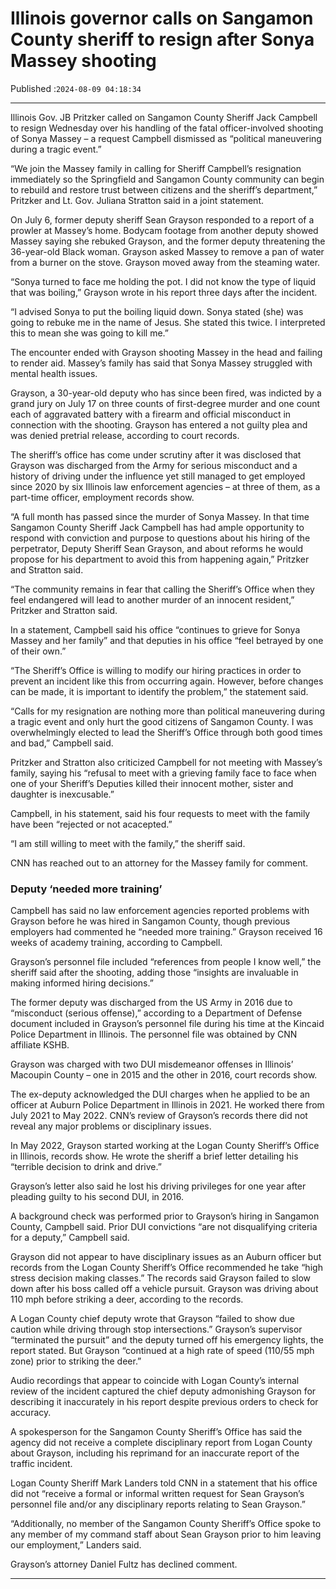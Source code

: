 # Illinois governor calls on Sangamon County sheriff to resign after Sonya Massey shooting

Published :`2024-08-09 04:18:34`

---

Illinois Gov. JB Pritzker called on Sangamon County Sheriff Jack Campbell to resign Wednesday over his handling of the fatal officer-involved shooting of Sonya Massey – a request Campbell dismissed as “political maneuvering during a tragic event.”

“We join the Massey family in calling for Sheriff Campbell’s resignation immediately so the Springfield and Sangamon County community can begin to rebuild and restore trust between citizens and the sheriff’s department,” Pritzker and Lt. Gov. Juliana Stratton said in a joint statement.

On July 6, former deputy sheriff Sean Grayson responded to a report of a prowler at Massey’s home. Bodycam footage from another deputy showed Massey saying she rebuked Grayson, and the former deputy threatening the 36-year-old Black woman. Grayson asked Massey to remove a pan of water from a burner on the stove. Grayson moved away from the steaming water.

“Sonya turned to face me holding the pot. I did not know the type of liquid that was boiling,” Grayson wrote in his report three days after the incident.

“I advised Sonya to put the boiling liquid down. Sonya stated (she) was going to rebuke me in the name of Jesus. She stated this twice. I interpreted this to mean she was going to kill me.”

The encounter ended with Grayson shooting Massey in the head and failing to render aid. Massey’s family has said that Sonya Massey struggled with mental health issues.

Grayson, a 30-year-old deputy who has since been fired, was indicted by a grand jury on July 17 on three counts of first-degree murder and one count each of aggravated battery with a firearm and official misconduct in connection with the shooting. Grayson has entered a not guilty plea and was denied pretrial release, according to court records.

The sheriff’s office has come under scrutiny after it was disclosed that Grayson was discharged from the Army for serious misconduct and a history of driving under the influence yet still managed to get employed since 2020 by six Illinois law enforcement agencies – at three of them, as a part-time officer, employment records show.

“A full month has passed since the murder of Sonya Massey. In that time Sangamon County Sheriff Jack Campbell has had ample opportunity to respond with conviction and purpose to questions about his hiring of the perpetrator, Deputy Sheriff Sean Grayson, and about reforms he would propose for his department to avoid this from happening again,” Pritzker and Stratton said.

“The community remains in fear that calling the Sheriff’s Office when they feel endangered will lead to another murder of an innocent resident,” Pritzker and Stratton said.

In a statement, Campbell said his office “continues to grieve for Sonya Massey and her family” and that deputies in his office “feel betrayed by one of their own.”

“The Sheriff’s Office is willing to modify our hiring practices in order to prevent an incident like this from occurring again. However, before changes can be made, it is important to identify the problem,” the statement said.

“Calls for my resignation are nothing more than political maneuvering during a tragic event and only hurt the good citizens of Sangamon County. I was overwhelmingly elected to lead the Sheriff’s Office through both good times and bad,” Campbell said.

Pritzker and Stratton also criticized Campbell for not meeting with Massey’s family, saying his “refusal to meet with a grieving family face to face when one of your Sheriff’s Deputies killed their innocent mother, sister and daughter is inexcusable.”

Campbell, in his statement, said his four requests to meet with the family have been “rejected or not acacepted.”

“I am still willing to meet with the family,” the sheriff said.

CNN has reached out to an attorney for the Massey family for comment.

### Deputy ‘needed more training’

Campbell has said no law enforcement agencies reported problems with Grayson before he was hired in Sangamon County, though previous employers had commented he “needed more training.” Grayson received 16 weeks of academy training, according to Campbell.

Grayson’s personnel file included “references from people I know well,” the sheriff said after the shooting, adding those “insights are invaluable in making informed hiring decisions.”

The former deputy was discharged from the US Army in 2016 due to “misconduct (serious offense),” according to a Department of Defense document included in Grayson’s personnel file during his time at the Kincaid Police Department in Illinois. The personnel file was obtained by CNN affiliate KSHB.

Grayson was charged with two DUI misdemeanor offenses in Illinois’ Macoupin County – one in 2015 and the other in 2016, court records show.

The ex-deputy acknowledged the DUI charges when he applied to be an officer at Auburn Police Department in Illinois in 2021. He worked there from July 2021 to May 2022. CNN’s review of Grayson’s records there did not reveal any major problems or disciplinary issues.

In May 2022, Grayson started working at the Logan County Sheriff’s Office in Illinois, records show. He wrote the sheriff a brief letter detailing his “terrible decision to drink and drive.”

Grayson’s letter also said he lost his driving privileges for one year after pleading guilty to his second DUI, in 2016.

A background check was performed prior to Grayson’s hiring in Sangamon County, Campbell said. Prior DUI convictions “are not disqualifying criteria for a deputy,” Campbell said.

Grayson did not appear to have disciplinary issues as an Auburn officer but records from the Logan County Sheriff’s Office recommended he take “high stress decision making classes.” The records said Grayson failed to slow down after his boss called off a vehicle pursuit. Grayson was driving about 110 mph before striking a deer, according to the records.

A Logan County chief deputy wrote that Grayson “failed to show due caution while driving through stop intersections.” Grayson’s supervisor “terminated the pursuit” and the deputy turned off his emergency lights, the report stated. But Grayson “continued at a high rate of speed (110/55 mph zone) prior to striking the deer.”

Audio recordings that appear to coincide with Logan County’s internal review of the incident captured the chief deputy admonishing Grayson for describing it inaccurately in his report despite previous orders to check for accuracy.

A spokesperson for the Sangamon County Sheriff’s Office has said the agency did not receive a complete disciplinary report from Logan County about Grayson, including his reprimand for an inaccurate report of the traffic incident.

Logan County Sheriff Mark Landers told CNN in a statement that his office did not “receive a formal or informal written request for Sean Grayson’s personnel file and/or any disciplinary reports relating to Sean Grayson.”

“Additionally, no member of the Sangamon County Sheriff’s Office spoke to any member of my command staff about Sean Grayson prior to him leaving our employment,” Landers said.

Grayson’s attorney Daniel Fultz has declined comment.

---

